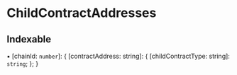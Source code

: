 #   ChildContractAddresses

## Indexable

▪ [chainId: `number`]: { [contractAddress: string]: { [childContractType: string]: `string`;  };  }
